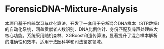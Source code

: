# ForensicDNA-Mixture-Analysis
本项目基于机器学习与优化算法，开发了一套用于分析混合DNA样本（STR数据）的自动化系统，涵盖贡献者人数识别、DNA比例估计、身份匹配及噪声处理四大核心功能。系统采用随机森林、XGBoost和遗传算法，显著提升了混合样本解析的准确性和效率，适用于法医科学和司法鉴定领域。
